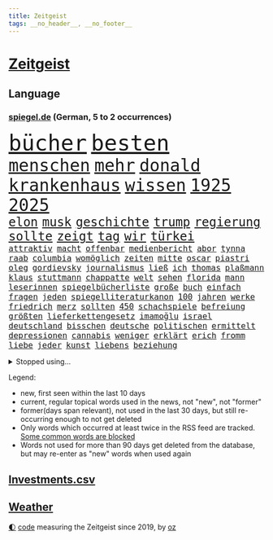 ```yaml
---
title: Zeitgeist
tags: __no_header__, __no_footer__
---
```


# [Zeitgeist](https://oliz.io/zeitgeist/)

## Language

<h3><a href="https://www.spiegel.de" target="_blank">spiegel.de</a> (German, 5 to 2 occurrences)</h3>
<p style="font-family:monospace">
<span style="font-size:32pt"><a href="news_links.html#bücher" class="current">bücher</a></span>
<span style="font-size:32pt"><a href="news_links.html#besten" class="current">besten</a></span>
<br>
<span style="font-size:25pt"><a href="news_links.html#menschen" class="current">menschen</a></span>
<span style="font-size:25pt"><a href="news_links.html#mehr" class="current">mehr</a></span>
<span style="font-size:25pt"><a href="news_links.html#donald" class="current">donald</a></span>
<span style="font-size:25pt"><a href="news_links.html#krankenhaus" class="current">krankenhaus</a></span>
<span style="font-size:25pt"><a href="news_links.html#wissen" class="current">wissen</a></span>
<span style="font-size:25pt"><a href="news_links.html#1925" class="new">1925</a></span>
<span style="font-size:25pt"><a href="news_links.html#2025" class="current">2025</a></span>
<br>
<span style="font-size:18pt"><a href="news_links.html#elon" class="current">elon</a></span>
<span style="font-size:18pt"><a href="news_links.html#musk" class="current">musk</a></span>
<span style="font-size:18pt"><a href="news_links.html#geschichte" class="current">geschichte</a></span>
<span style="font-size:18pt"><a href="news_links.html#trump" class="current">trump</a></span>
<span style="font-size:18pt"><a href="news_links.html#regierung" class="current">regierung</a></span>
<span style="font-size:18pt"><a href="news_links.html#sollte" class="current">sollte</a></span>
<span style="font-size:18pt"><a href="news_links.html#zeigt" class="current">zeigt</a></span>
<span style="font-size:18pt"><a href="news_links.html#tag" class="current">tag</a></span>
<span style="font-size:18pt"><a href="news_links.html#wir" class="current">wir</a></span>
<span style="font-size:18pt"><a href="news_links.html#türkei" class="current">türkei</a></span>
<br>
<span style="font-size:12pt"><a href="news_links.html#attraktiv" class="current">attraktiv</a></span>
<span style="font-size:12pt"><a href="news_links.html#macht" class="current">macht</a></span>
<span style="font-size:12pt"><a href="news_links.html#offenbar" class="current">offenbar</a></span>
<span style="font-size:12pt"><a href="news_links.html#medienbericht" class="current">medienbericht</a></span>
<span style="font-size:12pt"><a href="news_links.html#abor" class="current">abor</a></span>
<span style="font-size:12pt"><a href="news_links.html#tynna" class="current">tynna</a></span>
<span style="font-size:12pt"><a href="news_links.html#raab" class="current">raab</a></span>
<span style="font-size:12pt"><a href="news_links.html#columbia" class="new">columbia</a></span>
<span style="font-size:12pt"><a href="news_links.html#womöglich" class="current">womöglich</a></span>
<span style="font-size:12pt"><a href="news_links.html#zeiten" class="current">zeiten</a></span>
<span style="font-size:12pt"><a href="news_links.html#mitte" class="current">mitte</a></span>
<span style="font-size:12pt"><a href="news_links.html#oscar" class="current">oscar</a></span>
<span style="font-size:12pt"><a href="news_links.html#piastri" class="new">piastri</a></span>
<span style="font-size:12pt"><a href="news_links.html#oleg" class="new">oleg</a></span>
<span style="font-size:12pt"><a href="news_links.html#gordievsky" class="new">gordievsky</a></span>
<span style="font-size:12pt"><a href="news_links.html#journalismus" class="new">journalismus</a></span>
<span style="font-size:12pt"><a href="news_links.html#ließ" class="current">ließ</a></span>
<span style="font-size:12pt"><a href="news_links.html#ich" class="current">ich</a></span>
<span style="font-size:12pt"><a href="news_links.html#thomas" class="current">thomas</a></span>
<span style="font-size:12pt"><a href="news_links.html#plaßmann" class="current">plaßmann</a></span>
<span style="font-size:12pt"><a href="news_links.html#klaus" class="current">klaus</a></span>
<span style="font-size:12pt"><a href="news_links.html#stuttmann" class="current">stuttmann</a></span>
<span style="font-size:12pt"><a href="news_links.html#chappatte" class="current">chappatte</a></span>
<span style="font-size:12pt"><a href="news_links.html#welt" class="current">welt</a></span>
<span style="font-size:12pt"><a href="news_links.html#sehen" class="current">sehen</a></span>
<span style="font-size:12pt"><a href="news_links.html#florida" class="current">florida</a></span>
<span style="font-size:12pt"><a href="news_links.html#mann" class="current">mann</a></span>
<span style="font-size:12pt"><a href="news_links.html#leserinnen" class="new">leserinnen</a></span>
<span style="font-size:12pt"><a href="news_links.html#spiegelbücherliste" class="new">spiegelbücherliste</a></span>
<span style="font-size:12pt"><a href="news_links.html#große" class="current">große</a></span>
<span style="font-size:12pt"><a href="news_links.html#buch" class="current">buch</a></span>
<span style="font-size:12pt"><a href="news_links.html#einfach" class="current">einfach</a></span>
<span style="font-size:12pt"><a href="news_links.html#fragen" class="current">fragen</a></span>
<span style="font-size:12pt"><a href="news_links.html#jeden" class="current">jeden</a></span>
<span style="font-size:12pt"><a href="news_links.html#spiegelliteraturkanon" class="new">spiegelliteraturkanon</a></span>
<span style="font-size:12pt"><a href="news_links.html#100" class="current">100</a></span>
<span style="font-size:12pt"><a href="news_links.html#jahren" class="current">jahren</a></span>
<span style="font-size:12pt"><a href="news_links.html#werke" class="current">werke</a></span>
<span style="font-size:12pt"><a href="news_links.html#friedrich" class="current">friedrich</a></span>
<span style="font-size:12pt"><a href="news_links.html#merz" class="current">merz</a></span>
<span style="font-size:12pt"><a href="news_links.html#sollten" class="current">sollten</a></span>
<span style="font-size:12pt"><a href="news_links.html#450" class="new">450</a></span>
<span style="font-size:12pt"><a href="news_links.html#schachspiele" class="new">schachspiele</a></span>
<span style="font-size:12pt"><a href="news_links.html#befreiung" class="current">befreiung</a></span>
<span style="font-size:12pt"><a href="news_links.html#größten" class="current">größten</a></span>
<span style="font-size:12pt"><a href="news_links.html#lieferkettengesetz" class="current">lieferkettengesetz</a></span>
<span style="font-size:12pt"><a href="news_links.html#i̇mamoğlu" class="new">i̇mamoğlu</a></span>
<span style="font-size:12pt"><a href="news_links.html#israel" class="current">israel</a></span>
<span style="font-size:12pt"><a href="news_links.html#deutschland" class="current">deutschland</a></span>
<span style="font-size:12pt"><a href="news_links.html#bisschen" class="current">bisschen</a></span>
<span style="font-size:12pt"><a href="news_links.html#deutsche" class="current">deutsche</a></span>
<span style="font-size:12pt"><a href="news_links.html#politischen" class="current">politischen</a></span>
<span style="font-size:12pt"><a href="news_links.html#ermittelt" class="current">ermittelt</a></span>
<span style="font-size:12pt"><a href="news_links.html#depressionen" class="current">depressionen</a></span>
<span style="font-size:12pt"><a href="news_links.html#cannabis" class="current">cannabis</a></span>
<span style="font-size:12pt"><a href="news_links.html#weniger" class="current">weniger</a></span>
<span style="font-size:12pt"><a href="news_links.html#erklärt" class="current">erklärt</a></span>
<span style="font-size:12pt"><a href="news_links.html#erich" class="new">erich</a></span>
<span style="font-size:12pt"><a href="news_links.html#fromm" class="new">fromm</a></span>
<span style="font-size:12pt"><a href="news_links.html#liebe" class="current">liebe</a></span>
<span style="font-size:12pt"><a href="news_links.html#jeder" class="current">jeder</a></span>
<span style="font-size:12pt"><a href="news_links.html#kunst" class="current">kunst</a></span>
<span style="font-size:12pt"><a href="news_links.html#liebens" class="new">liebens</a></span>
<span style="font-size:12pt"><a href="news_links.html#beziehung" class="current">beziehung</a></span>
</p>
<details>
<summary>Stopped using...</summary>
<p class="former" style="font-size:12pt">
boot(1614) ebenfalls(1613) kohle(1612) ausgebrochen(1611) aussage(1611) gründer(1611) häufiger(1611) lebensmittel(1611) spdpolitiker(1611) alexej(1610) juden(1610) kassiert(1610) nawalny(1610) neuseeland(1610) strand(1610) wechseln(1610) steigenden(1609) verfolgen(1609) dauerhaft(1608) eng(1608) mittelmeer(1608) rassistische(1608) tom(1608) anne(1607) ehemann(1607) fahrzeug(1607) innenminister(1607) möglicher(1607) portugal(1607) start(1607) wünschen(1607) 60(1606) absturz(1606) berufung(1606) kochen(1606) pariser(1606) prüfung(1606) spuren(1606) 2015(1605) arsenal(1605) begleitet(1605) google(1605) krankenhäuser(1605) nationalmannschaft(1605) reißt(1605) äußerungen(1605) 90(1604) international(1604) lastwagen(1604) rasant(1604) tests(1604) träumen(1604) augsburg(1603) digitalisierung(1603) fuhr(1603) fund(1603) gastgeber(1603) konflikte(1603) kräftig(1603) null(1603) online(1603) problemen(1603) spekuliert(1603) teilnehmer(1603) belgien(1602) bestreitet(1602) durchsetzen(1602) einstieg(1602) erbe(1602) gesicht(1602) schicksal(1602) standen(1602) wies(1602) öfter(1602) blockiert(1601) journalisten(1601) künstler(1601) anbieter(1600) rapper(1600) schweigen(1600) berät(1599) oppositionelle(1599) reporter(1599) 1500(1598) 45(1598) berlins(1598) sinn(1598) volksrepublik(1598) entscheidenden(1597) jüngere(1597) schuss(1597) verbreiten(1597) antisemitismus(1596) park(1596) untersuchen(1596) vorsprung(1596) eigener(1595) half(1595) langen(1595) tausenden(1595) veranstalter(1595) enge(1594) zweimal(1594) hubertus(1593) berater(1591) wende(1591) bundesgerichtshof(1590) gefangene(1590) letztes(1590) katholischen(1589) stieg(1589) belegen(1588) schießen(1584) informiert(1582) aufhalten(1581) eigenes(1581) entschuldigung(1581) richard(1581) uni(1581) ältere(1581) schrecken(1579) stress(1579) solchen(1578) rang(1577) produziert(1575) sportler(1574) gewarnt(1572) provoziert(1571) versorgung(1571) ära(1561) einblicke(1557) marine(1546) strecken(1445) westlichen(1416) müll(1368) drohende(1365) adac(1346) freigesprochen(1338) verurteilung(1325) polnischen(1313) liebsten(1282) gewohnt(1280) nachmittag(1275) irritiert(1269) entstanden(1262) demo(1247) ice(1242) euländer(1216) airlines(1198) diskussionen(1183) kanzlers(1169) erschwert(1168) hochzeit(1163) waffenlieferungen(1162) geplatzt(1147) spektakel(1147) hauptbahnhof(1144) gezwungen(1134) 2014(1121) aufhören(1119) stabil(1098) fünften(1092) hochrangigen(1085) gefangenschaft(1082) patrick(1080) humor(1060) antisemitische(1056) handys(1056) perfekte(1040) gefällt(1028) israelis(1027) prinzessin(1019) maschine(989) deutsch(980) toilette(956) hoffnungsträger(936) medizin(931) ersetzt(906) tel(903) einsamkeit(895) aviv(892) psychologin(892) zweifeln(874) desinformation(863) operiert(860) eric(855) flugabwehr(848) ausgemacht(845) böhmermann(843) düster(841) tabu(841) singt(839) jüdische(830) game(827) text(824) überstanden(809) ähnliche(808) rammt(799) perfekten(798) passanten(788) landwirte(782) aussieht(781) bad(779) zwingt(773) bremst(766) bürokratie(763) lauf(755) rechtspopulisten(735) wurzeln(735) hinweg(722) beeinflussen(721) höcke(721) z(721) legalisierung(720) umsetzen(711) wiederwahl(709) existenz(699) kader(699) behaupten(695) gewalttaten(693) deutlicher(684) beine(679) forscherin(674) höchststand(670) evakuierung(665) rechtsextremismus(663) terrorismus(663) auswirken(662) genießen(661) kane(661) schönsten(656) neuwahlen(648) vergleicht(648) sächsischen(630) greta(620) fußballem(613) besiegen(601) schlimmer(598) journalistin(596) antwortet(593) spdchef(593) höheren(590) häfen(589) argentiniens(583) kranke(576) stoppte(573) geprüft(572) prägen(566) wirbel(566) fraktion(562) verkehrsunfall(560) rekonstruktion(556) unten(556) rechtsextremisten(555) javier(554) milei(554) campus(553) kneipen(553) stieß(553) wohnviertel(553) gewechselt(550) trinken(549) vertreiben(549) uswahl(539) lebende(533) überraschte(526) besetzung(519) beschuldigt(515) bist(514) hinterlässt(510) kritischen(507) absicht(505) europameisterschaft(493) überraschende(493) via(484) arbeitsrecht(477) friedlich(477) abfall(474) aussetzen(470) sprecherin(470) habecks(468) strengen(468) ruanda(464) 18jährige(453) erschoss(450) robbie(448) aufstellen(443) oberverwaltungsgericht(440) südosten(440) finanzen(439) erinnerung(437) umfangreiche(435) playoffs(434) guardiola(432) grande(430) spdabgeordnete(428) you(428) mangelnde(422) pep(416) passagier(411) südkoreanischen(408) jörg(404) beantragt(401) milch(399) bestürzt(398) gefühle(398) verdächtiger(395) harvey(392) staub(391) wgzimmerpreise(391) hitlergruß(387) anforderungen(385) meisterschaft(384) falscher(382) geschichten(382) minderjährigen(382) raf(372) 17jähriger(367) möglichkeit(365) eindeutig(362) gewalttat(361) biss(359) tasche(357) persönlichkeit(356) abtreibungen(355) spitzenkandidaten(352) jamal(351) musiala(351) aufsichtsrat(350) kriegsführung(347) tvduell(347) sabrina(343) infos(337) widmet(337) bekannter(336) modernen(336) unseres(336) elefanten(334) therapie(333) ursachen(332) empfinden(330) leuten(330) fußballbund(329) schweine(327) übergriffen(327) elektromobilität(326) techniken(324) unzulässig(324) arbeitszeit(323) eurowings(321) unterstützte(320) jahrhunderts(317) akteure(314) beleidigung(313) vorstellung(313) beeindruckt(312) immobilie(312) worüber(312) beweist(311) bußgeld(309) kehren(308) normalität(308) entgeht(307) rekordwert(306) stahl(306) geldwäsche(304) jeweiligen(303) freunden(302) dazn(301) hitlers(300) mercedesbenz(299) enkel(295) ignorieren(291) schlacht(291) beirut(289) regensburg(288) protestierte(287) reus(284) moderatorin(283) christen(279) reynolds(279) tickt(278) zitiert(276) crash(274) extremwetter(273) besiegte(271) münchens(271) einsam(269) fitness(269) wagenknechtpartei(269) trümmern(268) gemeint(265) koalitionen(265) koma(264) rückblick(264) lösungen(263) funk(262) normalen(262) glaubwürdigkeit(257) toben(256) bewahrt(252) westküste(251) vermummte(249) basketballer(248) fieber(248) telefon(245) un(245) häufigsten(244) sichtbar(243) auftritten(242) schleppen(242) kuriosen(241) neuartigen(240) erschüttern(238) erdloch(237) galaxie(237) indiens(237) kandidieren(237) atlantik(235) kunstwerk(235) lebenden(235) monatlichen(235) café(234) neudelhi(233) auszugeben(232) kalkül(232) zugunsten(231) entgehen(230) abenteuer(229) starkem(229) gesundheitliche(225) merken(225) turnen(225) 73(220) bswchefin(220) sparprogramm(220) lockt(219) streits(218) empfänger(216) einstigen(214) yoga(214) adele(213) highlights(213) leichenfund(213) nächstes(213) personalie(213) diskurs(212) kontrahenten(212) vermächtnis(212) vorhat(212) analysen(211) jubiläum(211) kunstwerke(211) uspolitik(211) vorgegangen(211) einigkeit(208) renate(206) vermeidet(206) mathias(205) tönen(205) leistet(204) traditionelle(204) gemeinsamkeiten(203) georgia(203) kickl(201) nina(200) verfasst(200) intel(199) anhaltende(198) bevorzugt(198) geübt(198) äußere(198) gefangenen(197) signale(196) sergej(195) verpasste(195) eingeschlossen(194) neumann(194) australische(193) pate(193) terrors(191) carpenter(190) echt(189) flüchtet(189) vergangen(189) freiburger(188) vereinte(188) basketballweltmeister(187) strafmaß(187) außenpolitische(186) bundestagswahlkampf(186) anschlags(185) design(184) menschlichkeit(182) nutzerinnen(182) zurecht(182) dc(181) jannik(181) kurzerhand(181) sinner(181) arne(180) tsmc(179) beschimpfte(178) biografie(178) katastrophen(177) tolle(177) warb(176) drogeneinfluss(175) mitarbeiterinnen(175) erreger(174) kanzlerfrage(170) schädel(170) 95(169) ten(169) omar(168) schätzen(168) scheiterns(167) verbraucherzentrale(167) freigestellt(166) horrenden(166) ausgerichtet(165) dunkle(164) fünftel(164) kabel(163) unschädlich(163) geringe(162) gescheiterten(162) hoffnungslos(162) kriselt(162) aufeinandertreffen(161) schaltete(161) washingtons(161) direkte(158) eingeliefert(158) königreich(158) unterschreibt(158) weine(158) beach(157) lebensmittelpreise(157) morgens(157) airpods(155) bemerkung(155) gewaltdelikten(155) streamingdienst(155) verroht(155) viralen(155) geworben(154) prangert(154) trendsport(154) unterschiedliche(154) frisur(153) sean(153) kenntnis(152) psg(152) beeindruckend(151) boxweltmeister(151) combs(151) diddy(151) bringe(150) ehrgeiz(150) minderheit(150) radikales(150) sensible(150) indigene(149) town(148) bundesweite(147) evangelische(147) fridays(147) future(147) rechtsextremist(147) zunahme(147) abos(146) passen(146) superkraft(146) diversität(145) wölfen(145) ewige(143) präzise(143) beitragen(142) einmischung(142) kern(142) aires(141) brady(141) buenos(141) mächtigsten(141) eindringlich(140) pornos(140) stanley(140) büros(137) eingelegt(137) gestützt(137) manipulieren(137) maschinenpistole(137) aktueller(136) made(136) amerikanischer(135) beispielloser(135) endgültige(135) freiheiten(135) identifizieren(135) pete(135) weltmeisterschaft(135) grant(134) isolation(134) gefoltert(133) geforscht(133) rendite(133) spitzenspiel(133) wahlkampfgetöse(132) fatal(131) gerichtssaal(131) mischte(131) thunberg(130) schwächelnde(128) wovon(128) alleinsein(127) beharrlich(127) knapper(127) wachsenden(127) lachen(126) payne(126) kategorie(125) zugausfälle(125) entlastungen(124) erkältung(124) android(123) delfine(123) guido(123) lebenszeichen(123) usverteidigungsminister(123) hauptdarsteller(122) antike(120) familienpolitik(120) beleg(119) pedro(119) stressen(119) solar(118) titelgewinn(118) abzug(117) deutschem(117) gefährdung(117) schlicht(117) weinstein(117) mitarbeitende(116) propagandashow(116) coup(115) einnehmen(115) next(115) filmemacher(114) neuerdings(114) nova(114) ungnade(114) entgleist(113) grenell(113) guttun(112) madison(112) russlandsanktionen(112) zentral(112) aufrufen(111) fusion(111) jayz(111) lawrow(110) sound(110) schuh(109) wahlbeeinflussung(109) sonntags(108) überbieten(108) schnelligkeit(107) staatsstreich(107) cocktails(106) gefängnisstrafe(106) versäumnisse(106) wirtschaftswende(105) merkwürdigen(104) 16jährige(103) verabreicht(103) kommendes(102) queeren(102) antiken(101) künast(100) unrealistisch(100) abschätzen(99) solange(99) weitestgehend(99) platzen(98) ministerien(97) randalierer(97) krankenversicherungen(96) muskeln(96) partnern(96) todd(96) vergangenes(96) wahlkampfmodus(96) gegeneinander(95) gestorbenen(95) versicherung(95) beschlüsse(94) bestimmen(94) imitieren(94) texten(94) wintereinbruch(94) marktführer(93) naturkatastrophen(93) scholz'(93) 78jährige(92) accounts(92) erpressen(92) geschätzt(92) goldmine(92) wohnungsbau(92) afghane(91) durchtrennt(91) französischpolynesien(91) french(91) haynes(91) jurypräsident(91) superfood(91) termine(91) unterstützern(91) energiekonzerns(90) hegseth(90) selbstverteidigung(90) verdienst(90) zusammengekommen(90) zusammengeprallt(90) bafög(89) demonstrierende(89) dramatischem(89) einsatzes(89) fischern(89) idioten(89) leiten(89) rechtsradikalen(89) derselben(88) email(88) gestorbene(88) starautor(88) toxische(88) usdenkfabrik(88) weltpolitik(88) mobilität(87) sonny(87) bezieht(86) missbrauchsvorwürfen(86) neptun(86) nuklearen(86) zeitnah(86) bundesligasieg(85) gab’s(85) konvoi(85) kraftstoff(85) krisenzeiten(85) syriens(85) nachdenken(84) paschke(84) pius(84) serpil(84) sexualstraftat(84) angeschaut(83) content(83) geschwindigkeit(83) moll(83) tina(83) träger(83) verschieben(83) co2(82) haftbedingungen(82) justus(82) markenexperte(82) porzellan(82) auslandsdeutsche(81) erhalt(81) feuerte(81) gefrierschränke(81) kaufhaus(81) neuseeländische(81) qrcodes(81) scannen(81) spruch(81) uneinig(81) wahlunterlagen(81) zunge(81) 2010(80) akzeptabel(80) altenpflegerin(80) bunt(80) eigenhändig(80) interner(80) jair(80) netflixstar(80) pentagonchef(80) tennisprofis(80) allens(79) amtskollegen(79) antrittsbesuch(79) gebucht(79) landeskriminalamt(79) marshall(79) migrationskurs(79) streifen(79) verlauf(79) ausfuhr(78) ferrero(78) fußballklubs(78) hunderttausend(78) ligaspielen(78) ominöse(78) plastikmüll(78) richenhagen(78) tabelle(78) tauschte(78) bewegungen(77) brian(77) bußgelder(77) durcheinander(77) langfristige(77) theoretisch(77) tiefstand(77) unterschriften(77) bundesarbeitsgericht(76) kommunalpolitiker(76) palliativarzt(76) übermitteln(76) agassi(75) andre(75) bonn(75) fehde(75) grausamkeiten(75) nöte(75) referendariat(75) unabhängig(75) usverfassung(75) großeltern(74) ladekabel(74) kranken(73) maßgeblich(73) moralisch(73) verzichtbar(73) wärmer(73) automanager(72) blockt(72) erwischen(72) fragebogen(72) luigi(72) regte(72) abwarten(71) dreh(71) einsicht(71) pflegekraft(71) befreundet(70) begriffen(70) engen(70) falten(70) moskaus(70) zielte(70) digitales(69) jammern(69) minsk(68) rassistisches(68) skurrile(68) umverteilt(68) verbrennungsmotor(68) vereinbart(68) witzelt(68) athletinnen(67) axt(66) erbstreit(66) hunziker(66) jenen(66) meißen(66) nachthimmel(66) schmuggel(66) unverzügliche(66) verlockend(66) verpflichten(66) abstiegskampf(65) aufgerollt(65) enttarnt(65) fasste(65) plagiate(65) souveränität(65) südkoreanischer(65) vereins(65) grammys(64) kartoffel(64) kleinunternehmer(64) nervigen(64) wahlkampfreden(64) winzige(64) angeprangert(63) gazakriegs(63) halbinsel(63) kuchen(63) parteispenden(63) politikers(63) usunternehmen(63) zahnarzt(63) 1972(62) dog(62) einsetzt(62) marcin(62) 14jähriger(61) ausnutzen(61) casting(61) eisigen(61) fdpmann(61) gremien(61) höheres(61) rüstungsausgaben(61) schildern(61) schweinchen(61) unvermittelt(61) verlassenen(61) wunderkind(61) pilgern(60) porzellanhersteller(60) registrierte(60) rosenthal(60) ustruppen(60) wahlprogrammen(60) weigert(60) atomkraft(59) ausschließlich(59) erweiterte(59) heimspielen(59) kriegt(59) pontifex(59) testament(59) täters(59) verträgen(59) wahlprogramme(59) alternde(58) einpacken(58) grippe(58) luke(58) veränderung(58) vorbereitung(58) vorläufige(58) aufzuholen(57) bereichert(57) honda(57) nachbar(57) nissan(57) rennfahrers(57) sbu(57) terrorismusexperte(57) institut(56) mail(56) rau(56) antisemitischer(55) bekräftigen(55) fda(55) gestaltete(55) kinderbücher(55) länderfinanzausgleich(55) press(55) realitystar(55) umbenennen(55) usarzneimittelbehörde(55) anzuheuern(54) exweltmeister(54) funktechnik(54) achtelfinale(53) adressiert(53) elektronik(53) entkamen(53) grandslamturniere(53) highlands(53) kerr(53) verschluckt(53) vornamen(53) begehrte(52) ferienort(52) handelsschiff(52) maryland(52) schlittert(52) single(52) sängers(52) garmisch(51) kapern(51) kühlschrank(51) panda(51) politikberater(51) urheber(51) garmischpartenkirchen(50) linus(50) schwachem(50) straßer(50) total(50) überlebenschance(50) dänemarks(49) erhältlich(49) hochphase(49) härteres(49) mehren(49) regulären(49) ruder(49) spüre(49) straffällig(49) tappen(49) abwärtstrend(48) angespült(48) jene(48) szenario(48) erling(47) haaland(47) killer(47) mietmarkt(47) schlussphase(47) supermarktkasse(47) beleidigte(46) bewegtes(46) bitteren(46) eisige(46) geheimtipps(46) steuersenkungen(46) trübe(46) weglaufen(46) wetterlage(46) wirtschaftsleistung(46) zweites(46) übernommen(46) beschämend(45) mobiles(45) neunzigerjahren(45) transfers(45) wundersprit(45) auszuzahlen(44) außenpolitisches(44) knödel(44) schuldenfalle(44) untergeschoben(44) vergiftete(44) angehen(43) berufsleben(43) bezog(43) innere(43) wiederherstellung(43) birkenstock(42) gleichstellung(42) investment(42) luftraum(42) psychedelische(42) quadrats(42) schuhhersteller(42) sportgerichtshof(42) datenanalyse(41) großartig(41) haas(41) militärdiktatur(41) verachtet(41) läuferin(40) natoverbündeten(40) spielzeiten(40) atomkraftwerk(39) ausländer(39) flächen(39) halte(39) schwindet(39) strahlen(39) umfragetief(39) bunny(38) ehrenamtlich(38) importverbot(38) köhler(38) leitfigur(38) teilnahme(38) unterhaltsam(38) unterschätzte(38) ausgesucht(37) cdufraktionschef(37) original(37) sensibel(37) stau(37) verletztes(37) versenden(37) weltantidopingagentur(37) 22000(36) anreise(36) busfahrer(36) juristen(36) senioren(36) tödliches(36) verbesserung(36) zensur(36) übermittelt(36) imitiert(35) lebendige(35) marmoush(35) sascha(35) strafstoß(35) usstars(35) voneinander(35) zapfsäule(35) zufahrt(35) havarierten(34) keinerlei(34) mix(34) nowitzki(34) stattet(34) euphorisch(33) geldgeber(33) grenzstadt(33) herstellung(33) liebäugelt(33) zertrümmert(33) buhrufe(32) diversitätsprogramme(32) hat’s(32) neunzigerjahre(32) prangte(32) stockinger(32) beteiligter(31) geiseldeal(31) geiselfreilassung(31) havertz(31) luisa(31) maranello(31) skirennläufer(31) spannung(31) ungeklärte(31) überraschungserfolg(31) 1900(30) energieversorgung(30) medwedew(30) plagiiert(30) schneeglöckchen(30) aufstiegsrennen(29) bundesligisten(29) dekret(29) fetzen(29) gemischt(29) prinzipien(29) lecker(28) schulnoten(28) stadtrat(28) taktischen(28) versammelten(28) agentur(27) dekrete(27) freigelassenen(27) geachtet(27) gerückt(27) geschockt(27) sun(27) ästhetik(27) kinderarmut(26) mittendrin(26) sozialversicherung(26) tereza(26) verfolgungsfahrt(26) zugespitzt(26) bahnunglück(25) bauunternehmen(25) dreifaltigkeit(25) m23(25) m23miliz(25) schwestern(25) station(25) unterstellt(25) asteroid(24) goma(24) massenentlassungen(24) puls(24) auktion(23) gasexplosion(23) hauptproblem(23) laptop(23) quer(23) rückgängig(23) unabhängigen(23) begrenzung(22) experimentiert(22) frederiksen(22) mette(22) nachvollziehen(22) vierbeiner(22) wahlplakate(22) bedeutend(21) diw(21) justine(21) palästina(21) sequel(21) timothy(21) asylbewerberunterkunft(20) championsleagueplayoffs(20) emissionsziele(20) entscheidendes(20) eröffnete(20) frühstück(20) geiselübergabe(20) kränze(20) merz’(20) poettinger(20) schulhof(20) ungeschlagen(20) unterstreicht(20) appcharts(19) bibaskinder(19) israelhamaskrieg(19) kimodell(19) kongolesische(19) verträge(19) wismar(19) 81jähriger(18) jüngerer(18) mali(18) massenpanik(18) ärztinnen(18) erbitterter(17) markanten(17) scheuer(17) allison(16) füßen(16) geniale(16) kontern(16) parteigrenzen(16) rsf(16) beginnenden(15) brexit(15) geldhaus(15) lehramtsstudentin(15) wahlkampfspenden(15) bezahlung(14) christdemokraten(14) cia(14) debütiert(14) importierte(14) publik(14) staatsmann(14) aufgegeben(13) filmkuss(13) fingerabdrücke(13) geschlechter(13) grausigen(13) leni(13) richterin(13) abpfiff(12) aufruf(12) aufschwung(12) eustaatschefs(12) prag(12) scheiben(12) stabiles(12) unterscheiden(12) uskontrolle(12) vertretbar(12) berufe(11) festgelegt(11) or(11) wohlstand(11) zerreißen(11)
</p>
</details>
<p>Legend:
<ul>
<li><span class="new">new</span>, first seen within the last 10 days</li>
<li><span class="current">current</span>, regular topical words used in the news, not "new", not "former"</li>
<li><span class="former">former(days span relevant)</span>, not used in the last 30 days, but still re-occurring enough to not get deleted</li>
<li>Only words which occurred at least twice in the RSS feed are tracked. <a href="language/filters.py">Some common words are blocked</a></li>
<li>Words not used for more than 90 days get deleted from the database, but may re-enter as "new" words when used again</li>
</ul>
</p>

## [Investments](investments.html)[.csv](investments.csv)

## [Weather](weather.html)

<footer>
<a href="javascript:toggleTheme()" class="nav">🌓</a>
<a href="https://github.com/ooz/zeitgeist">code</a> measuring the Zeitgeist since 2019, by <a href="https://oliz.io">oz</a>
</footer>
